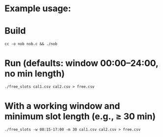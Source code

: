 # Example usage:

# Build
```
cc -o nob nob.c && ./nob
```

# Run (defaults: window 00:00–24:00, no min length)
```
./free_slots cal1.csv cal2.csv > free.csv
```

# With a working window and minimum slot length (e.g., ≥ 30 min)
```
./free_slots -w 08:15-17:00 -m 30 cal1.csv cal2.csv > free.csv
```